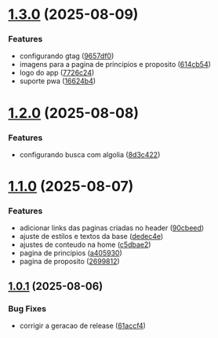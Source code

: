 # [1.3.0](https://github.com/stanleygomes/the-lamb/compare/v1.2.0...v1.3.0) (2025-08-09)


### Features

* configurando gtag ([9657df0](https://github.com/stanleygomes/the-lamb/commit/9657df09c651c790d6139e039aa0c5700b4d23bd))
* imagens para a pagina de principios e proposito ([614cb54](https://github.com/stanleygomes/the-lamb/commit/614cb544a33683e3e9d8e86e0b34a5a95e5af45d))
* logo do app ([7726c24](https://github.com/stanleygomes/the-lamb/commit/7726c242f1d8f6cc90e2a1ca5e04fdea60b02d5e))
* suporte pwa ([16624b4](https://github.com/stanleygomes/the-lamb/commit/16624b4130bbf673a9da87ef9ceb69274d0512fa))

# [1.2.0](https://github.com/stanleygomes/the-lamb/compare/v1.1.0...v1.2.0) (2025-08-08)


### Features

* configurando busca com algolia ([8d3c422](https://github.com/stanleygomes/the-lamb/commit/8d3c4224106875cec14179f32e47818a433f6d5b))

# [1.1.0](https://github.com/stanleygomes/the-lamb/compare/v1.0.1...v1.1.0) (2025-08-07)


### Features

* adicionar links das paginas criadas no header ([90cbeed](https://github.com/stanleygomes/the-lamb/commit/90cbeedc15b179daad6c43bb611d12aacaab95ae))
* ajuste de estilos e textos da base ([dedec4e](https://github.com/stanleygomes/the-lamb/commit/dedec4eb18e49f0790ed732ba9f6303d11526f33))
* ajustes de conteudo na home ([c5dbae2](https://github.com/stanleygomes/the-lamb/commit/c5dbae20f576c032549143839e69a2a4b8635ccc))
* pagina de principios ([a405930](https://github.com/stanleygomes/the-lamb/commit/a40593046db43d28bcb3c5fe854109f8db26e4ee))
* pagina de proposito ([2699812](https://github.com/stanleygomes/the-lamb/commit/2699812611f704cb25784399afe195f5c3ab96cf))

## [1.0.1](https://github.com/stanleygomes/the-lamb/compare/v1.0.0...v1.0.1) (2025-08-06)


### Bug Fixes

* corrigir a geracao de release ([61accf4](https://github.com/stanleygomes/the-lamb/commit/61accf4e1bacd4ad8d84413d38c2a360951baccc))
